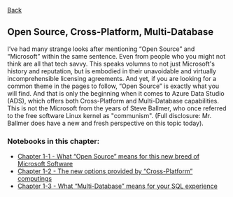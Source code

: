 [Back](../readme.md)

## Open Source, Cross-Platform, Multi-Database

I’ve had many strange looks after mentioning “Open Source” and “Microsoft” within the same sentence. Even from people who you might not think are all that tech savvy. This speaks volumns to not just Microsoft's history and reputation, but is embodied in their unavoidable and virtually incomprehensible licensing agreements. And yet, if you are looking for a common theme in the pages to follow, “Open Source” is exactly what you will find. And that is only the beginning when it comes to Azure Data Studio (ADS), which offers both Cross-Platform and Multi-Database capabilities. This is not the Microsoft from the years of Steve Ballmer, who once referred to the free software Linux kernel as "communism". (Full disclosure: Mr. Ballmer does have a new and fresh perspective on this topic today).

### Notebooks in this chapter:

- [Chapter 1-1 - What “Open Source” means for this new breed of Microsoft Software](CH-01-01.ipynb)
- [Chapter 1-2 - The new options provided by “Cross-Platform” computings](CH-01-02.ipynb)
- [Chapter 1-3 - What “Multi-Database” means for your SQL experience](CH-01-03.ipynb)
